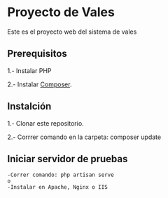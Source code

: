 # Proyecto de Vales

Este es el proyecto web del sistema de vales

## Prerequisitos

1.- Instalar PHP

2.- Instalar [Composer](https://getcomposer.org/).

## Instalción

1.- Clonar este repositorio.

2.- Corrrer comando en la carpeta: composer update 
    
## Iniciar servidor de pruebas

    -Correr comando: php artisan serve
    o
    -Instalar en Apache, Nginx o IIS


